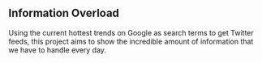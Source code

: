 Information Overload
--------------------

Using the current hottest trends on Google as search terms to get Twitter feeds, this project aims to show the incredible amount of information that we have to handle every day.
